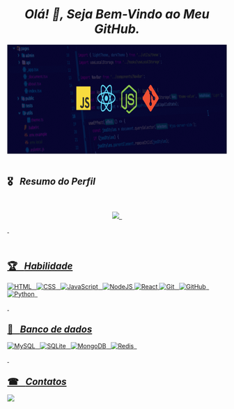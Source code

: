 

*<h1 align="center"> Olá! 👋, Seja Bem-Vindo ao Meu GitHub. </h1>*


 <img height="250em" width="1080em"  src="https://github.com/MayconCoutinho/MayconCoutinho/blob/main/Foto%20LinkedIn%20Banner%20(7).png"/>&ensp;
 
## 🎖&ensp; ***Resumo do Perfil***

&nbsp;

<div align="center">
  <a href="https://github.com/MayconCoutinho">
  <img  src="https://github-readme-stats.vercel.app/api?username=MayconCoutinho&show_icons=true&theme=tokyonight&include_all_commits=true&count_private=true"/>&ensp;
</div>
    
  &nbsp;
  
<div style="display: inline_block"><br>

## 🏆&ensp; ***Habilidade***
 
 ![HTML](https://img.shields.io/badge/HTML5-E34F26?style=for-the-badge&logo=html5&logoColor=ffffff)&ensp;
 ![CSS](https://img.shields.io/badge/CSS-1572B6?style=for-the-badge&logo=css3&logoColor=white)&ensp;
 ![JavaScript](https://img.shields.io/badge/JavaScript-000000?style=for-the-badge&logo=javascript&logoColor=ffff00)&ensp;
 ![NodeJS](https://img.shields.io/badge/node.js-49a249?style=for-the-badge&logo=node.js&logoColor=white)
 ![React](https://img.shields.io/badge/react-%2320232a.svg?style=for-the-badge&logo=react&logoColor=%111111)
 ![Git](https://img.shields.io/badge/GIT-b54e00?style=for-the-badge&logo=git&logoColor=white)&ensp;
 ![GitHub](https://img.shields.io/badge/GitHub-100000?style=for-the-badge&logo=github&logoColor=white)&ensp;
 ![Python](https://img.shields.io/badge/Python-14354C?style=for-the-badge&logo=python&logoColor=white)&ensp;
 
  &nbsp;

## 🎲&ensp; ***Banco de dados***
 
 ![MySQL](https://img.shields.io/badge/MySQL-15406b?style=for-the-badge&logo=mysql&logoColor=white)&ensp;
 ![SQLite](https://img.shields.io/badge/SQLite-07405E?style=for-the-badge&logo=sqlite&logoColor=white)&ensp;
 ![MongoDB](https://img.shields.io/badge/MongoDB-4EA94B?style=for-the-badge&logo=mongodb&logoColor=white)&ensp;
 ![Redis](https://img.shields.io/badge/redis-%23DD0031.svg?style=for-the-badge&logo=redis&logoColor=white)&ensp;
 
  &nbsp;

## ☎&ensp; ***Contatos***

<div> 

<a href="https://www.linkedin.com/in/maycon-coutinho/"><img src="https://img.shields.io/badge/LinkedIn-0077B5?style=for-the-badge&logo=linkedin&logoColor=white"></a>

&nbsp;
